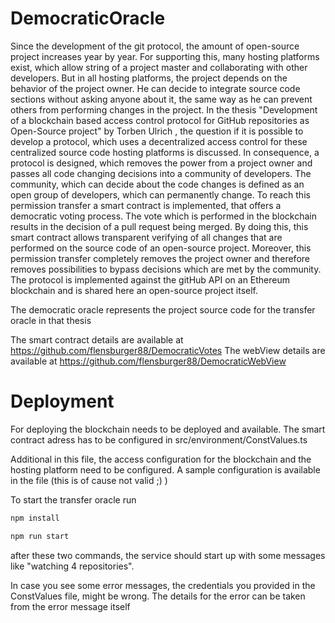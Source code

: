 # DemocraticOracle
Since the development of the git protocol, the amount of open-source project increases year by year.
For supporting this, many hosting platforms exist, which allow string of a project master and collaborating with other developers.
But in all hosting platforms, the project depends on the behavior of the project owner.
He can decide to integrate source code sections without asking anyone about it, the same way as he can prevent others from performing changes in the project.
In the thesis "Development of a blockchain based access control protocol for GitHub repositories as Open-Source project" by Torben Ulrich , the question if it is possible to develop a protocol, which uses a decentralized access control for these centralized source code hosting platforms is discussed.
In consequence, a protocol is designed, which removes the power from a project owner and passes all code changing decisions into a community of developers.
The community, which can decide about the code changes is defined as an open group of developers, which can permanently change.
To reach this permission transfer a smart contract is implemented, that offers a democratic voting process.
The vote which is performed in the blockchain results in the decision of a pull request being merged.
By doing this, this smart contract allows transparent verifying of all changes that are performed on the source code of an open-source project.
Moreover, this permission transfer completely removes the project owner and therefore removes possibilities to bypass decisions which are met by the community.
The protocol is implemented against the gitHub API on an Ethereum blockchain and is shared here an open-source project itself.


The democratic oracle represents the project source code for the transfer oracle in that thesis 

The smart contract details are available at https://github.com/flensburger88/DemocraticVotes
The webView details are available at https://github.com/flensburger88/DemocraticWebView


# Deployment
For deploying the blockchain needs to be deployed and available.
The smart contract adress has to be configured in src/environment/ConstValues.ts

Additional in this file, the access configuration for the blockchain and the hosting platform need to be configured.
A sample configuration is available in the file (this is of cause not valid ;) )

To start the transfer oracle run 
```js
npm install

npm run start
```

after these two commands, the service should start up with some messages like "watching 4 repositories".

In case you see some error messages, the credentials you provided in the ConstValues file, might be wrong.
The details for the error can be taken from the error message itself

